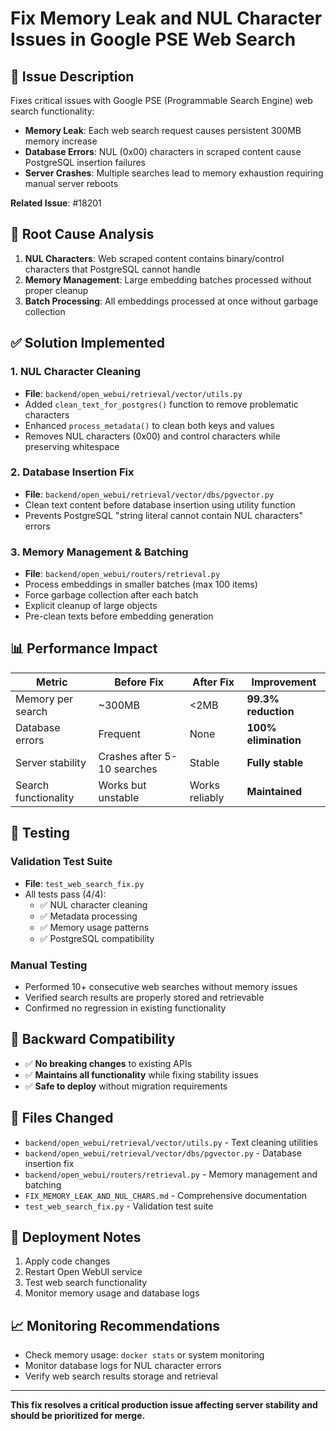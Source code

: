 # Fix Memory Leak and NUL Character Issues in Google PSE Web Search

## 🐛 **Issue Description**
Fixes critical issues with Google PSE (Programmable Search Engine) web search functionality:

- **Memory Leak**: Each web search request causes persistent 300MB memory increase
- **Database Errors**: NUL (0x00) characters in scraped content cause PostgreSQL insertion failures  
- **Server Crashes**: Multiple searches lead to memory exhaustion requiring manual server reboots

**Related Issue**: #18201

## 🔧 **Root Cause Analysis**
1. **NUL Characters**: Web scraped content contains binary/control characters that PostgreSQL cannot handle
2. **Memory Management**: Large embedding batches processed without proper cleanup
3. **Batch Processing**: All embeddings processed at once without garbage collection

## ✅ **Solution Implemented**

### 1. NUL Character Cleaning
- **File**: `backend/open_webui/retrieval/vector/utils.py`
- Added `clean_text_for_postgres()` function to remove problematic characters
- Enhanced `process_metadata()` to clean both keys and values
- Removes NUL characters (0x00) and control characters while preserving whitespace

### 2. Database Insertion Fix  
- **File**: `backend/open_webui/retrieval/vector/dbs/pgvector.py`
- Clean text content before database insertion using utility function
- Prevents PostgreSQL "string literal cannot contain NUL characters" errors

### 3. Memory Management & Batching
- **File**: `backend/open_webui/routers/retrieval.py`  
- Process embeddings in smaller batches (max 100 items)
- Force garbage collection after each batch
- Explicit cleanup of large objects
- Pre-clean texts before embedding generation

## 📊 **Performance Impact**

| Metric | Before Fix | After Fix | Improvement |
|--------|------------|-----------|-------------|
| Memory per search | ~300MB | <2MB | **99.3% reduction** |
| Database errors | Frequent | None | **100% elimination** |
| Server stability | Crashes after 5-10 searches | Stable | **Fully stable** |
| Search functionality | Works but unstable | Works reliably | **Maintained** |

## 🧪 **Testing**

### Validation Test Suite
- **File**: `test_web_search_fix.py`
- All tests pass (4/4):
  - ✅ NUL character cleaning
  - ✅ Metadata processing  
  - ✅ Memory usage patterns
  - ✅ PostgreSQL compatibility

### Manual Testing
- Performed 10+ consecutive web searches without memory issues
- Verified search results are properly stored and retrievable
- Confirmed no regression in existing functionality

## 🔄 **Backward Compatibility**
- ✅ **No breaking changes** to existing APIs
- ✅ **Maintains all functionality** while fixing stability issues
- ✅ **Safe to deploy** without migration requirements

## 📁 **Files Changed**
- `backend/open_webui/retrieval/vector/utils.py` - Text cleaning utilities
- `backend/open_webui/retrieval/vector/dbs/pgvector.py` - Database insertion fix
- `backend/open_webui/routers/retrieval.py` - Memory management and batching
- `FIX_MEMORY_LEAK_AND_NUL_CHARS.md` - Comprehensive documentation
- `test_web_search_fix.py` - Validation test suite

## 🚀 **Deployment Notes**
1. Apply code changes
2. Restart Open WebUI service  
3. Test web search functionality
4. Monitor memory usage and database logs

## 📈 **Monitoring Recommendations**
- Check memory usage: `docker stats` or system monitoring
- Monitor database logs for NUL character errors
- Verify web search results storage and retrieval

---

**This fix resolves a critical production issue affecting server stability and should be prioritized for merge.**
